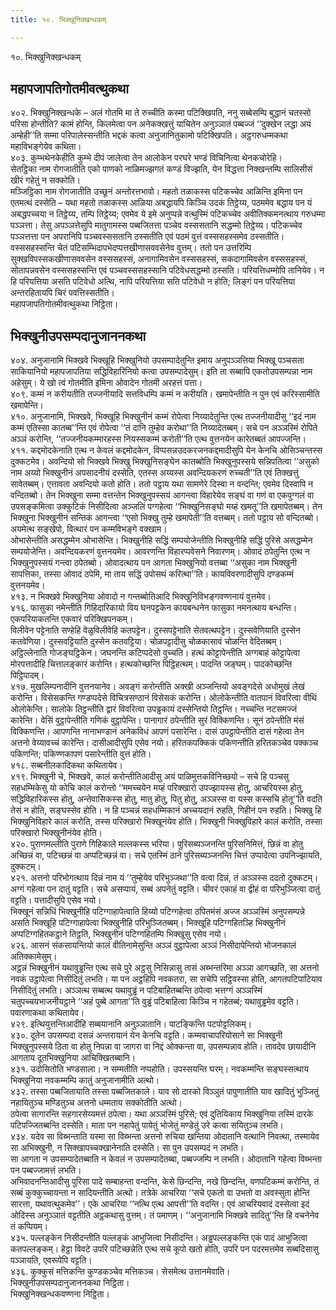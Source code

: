```yaml
---
title: १०. भिक्खुनिक्खन्धकम्

---
```

१०. भिक्खुनिक्खन्धकम्  


## महापजापतिगोतमीवत्थुकथा

४०२. भिक्खुनिक्खन्धके – अलं गोतमि मा ते रुच्चीति कस्मा पटिक्खिपति, ननु सब्बेसम्पि बुद्धानं चतस्सो परिसा होन्तीति? कामं होन्ति, किलमेत्वा पन अनेकक्खत्तुं याचितेन अनुञ्ञातं पब्बज्जं ‘‘दुक्खेन लद्धा अयं अम्हेही’’ति सम्मा परिपालेस्सन्तीति भद्दकं कत्वा अनुजानितुकामो पटिक्खिपति। अट्ठगरुधम्मकथा महाविभङ्गेयेव कथिता।  
४०३. कुम्भथेनकेहीति कुम्भे दीपं जालेत्वा तेन आलोकेन परघरे भण्डं विचिनित्वा थेनकचोरेहि।  
सेतट्ठिका नाम रोगजातीति एको पाणको नाळिमज्झगतं कण्डं विज्झति, येन विद्धत्ता निक्खन्तम्पि सालिसीसं खीरं गहेतुं न सक्कोति।  
मञ्जिट्ठिका नाम रोगजातीति उच्छूनं अन्तोरत्तभावो। महतो तळाकस्स पटिकच्चेव आळिन्ति इमिना पन एतमत्थं दस्सेति – यथा महतो तळाकस्स आळिया अबद्धायपि किञ्चि उदकं तिट्ठेय्य, पठममेव बद्धाय पन यं अबद्धपच्चया न तिट्ठेय्य, तम्पि तिट्ठेय्य; एवमेव ये इमे अनुप्पन्ने वत्थुस्मिं पटिकच्चेव अवीतिक्कमनत्थाय गरुधम्मा पञ्ञत्ता। तेसु अपञ्ञत्तेसुपि मातुगामस्स पब्बजितत्ता पञ्चेव वस्ससतानि सद्धम्मो तिट्ठेय्य। पटिकच्चेव पञ्ञत्तत्ता पन अपरानिपि पञ्चवस्ससतानि ठस्सतीति एवं पठमं वुत्तं वस्ससहस्समेव ठस्सतीति। वस्ससहस्सन्ति चेतं पटिसम्भिदापभेदप्पत्तखीणासववसेनेव वुत्तम्। ततो पन उत्तरिम्पि सुक्खविपस्सकखीणासववसेन वस्ससहस्सं, अनागामिवसेन वस्ससहस्सं, सकदागामिवसेन वस्ससहस्सं, सोतापन्नवसेन वस्ससहस्सन्ति एवं पञ्चवस्ससहस्सानि पटिवेधसद्धम्मो ठस्सति। परियत्तिधम्मोपि तानियेव। न हि परियत्तिया असति पटिवेधो अत्थि, नापि परियत्तिया सति पटिवेधो न होति; लिङ्गं पन परियत्तिया अन्तरहितायपि चिरं पवत्तिस्सतीति।  
महापजापतिगोतमीवत्थुकथा निट्ठिता।  


## भिक्खुनीउपसम्पदानुजाननकथा

४०४. अनुजानामि भिक्खवे भिक्खूहि भिक्खुनियो उपसम्पादेतुन्ति इमाय अनुपञ्ञत्तिया भिक्खू पञ्चसता साकियानियो महापजापतिया सद्धिविहारिनियो कत्वा उपसम्पादेसुम्। इति ता सब्बापि एकतोउपसम्पन्ना नाम अहेसुम्। ये खो त्वं गोतमीति इमिना ओवादेन गोतमी अरहत्तं पत्ता।  
४०९. कम्मं न करीयतीति तज्जनीयादि सत्तविधम्पि कम्मं न करीयति। खमापेन्तीति न पुन एवं करिस्सामीति खमापेन्ति।  
४१०. अनुजानामि, भिक्खवे, भिक्खूहि भिक्खुनीनं कम्मं रोपेत्वा निय्यादेतुन्ति एत्थ तज्जनीयादीसु ‘‘इदं नाम कम्मं एतिस्सा कातब्ब’’न्ति एवं रोपेत्वा ‘‘तं दानि तुम्हेव करोथा’’ति निय्यादेतब्बम्। सचे पन अञ्ञस्मिं रोपिते अञ्ञं करोन्ति, ‘‘तज्जनीयकम्मारहस्स नियस्सकम्मं करोती’’ति एत्थ वुत्तनयेन कारेतब्बतं आपज्जन्ति।  
४११. कद्दमोदकेनाति एत्थ न केवलं कद्दमोदकेन, विप्पसन्नउदकरजनकद्दमादीसुपि येन केनचि ओसिञ्चन्तस्स दुक्कटमेव। अवन्दियो सो भिक्खवे भिक्खु भिक्खुनिसङ्घेन कातब्बोति भिक्खुनुपस्सये सन्निपतित्वा ‘‘असुको नाम अय्यो भिक्खुनीनं अपसादनीयं दस्सेति, एतस्स अय्यस्स अवन्दियकरणं रुच्चती’’ति एवं तिक्खत्तुं सावेतब्बम्। एत्तावता अवन्दियो कतो होति। ततो पट्ठाय यथा सामणेरे दिस्वा न वन्दन्ति; एवमेव दिस्वापि न वन्दितब्बो। तेन भिक्खुना सम्मा वत्तन्तेन भिक्खुनुपस्सयं आगन्त्वा विहारेयेव सङ्घं वा गणं वा एकपुग्गलं वा उपसङ्कमित्वा उक्कुटिकं निसीदित्वा अञ्जलिं पग्गहेत्वा ‘‘भिक्खुनिसङ्घो मय्हं खमतू’’ति खमापेतब्बम्। तेन भिक्खुना भिक्खुनीनं सन्तिकं आगन्त्वा ‘‘एसो भिक्खु तुम्हे खमापेती’’ति वत्तब्बम्। ततो पट्ठाय सो वन्दितब्बो। अयमेत्थ सङ्खेपो, वित्थारं पन कम्मविभङ्गे वक्खाम।  
ओभासेन्तीति असद्धम्मेन ओभासेन्ति। भिक्खुनीहि सद्धिं सम्पयोजेन्तीति भिक्खुनीहि सद्धिं पुरिसे असद्धम्मेन सम्पयोजेन्ति। अवन्दियकरणं वुत्तनयमेव। आवरणन्ति विहारप्पवेसने निवारणम्। ओवादं ठपेतुन्ति एत्थ न भिक्खुनुपस्सयं गन्त्वा ठपेतब्बो। ओवादत्थाय पन आगता भिक्खुनियो वत्तब्बा ‘‘असुका नाम भिक्खुनी सापत्तिका, तस्सा ओवादं ठपेमि, मा ताय सद्धिं उपोसथं करित्था’’ति। कायविवरणादीसुपि दण्डकम्मं वुत्तनयमेव।  
४१३. न भिक्खवे भिक्खुनिया ओवादो न गन्तब्बोतिआदि भिक्खुनिविभङ्गवण्णनायं वुत्तमेव।  
४१६. फासुका नमेन्तीति गिहिदारिकायो विय घनपट्टकेन कायबन्धनेन फासुका नमनत्थाय बन्धन्ति। एकपरियाकतन्ति एकवारं परिक्खिपनकम्।  
विलीवेन पट्टेनाति सण्हेहि वेळुविलीवेहि कतपट्टेन। दुस्सपट्टेनाति सेतवत्थपट्टेन। दुस्सवेणियाति दुस्सेन कतवेणिया। दुस्सवट्टियाति दुस्सेन कतवट्टिया। चोळपट्टादीसु चोळकासावं चोळन्ति वेदितब्बम्।  
अट्ठिल्लेनाति गोजङ्घट्ठिकेन। जघनन्ति कटिप्पदेसो वुच्चति। हत्थं कोट्टापेन्तीति अग्गबाहं कोट्टापेत्वा मोरपत्तादीहि चित्तालङ्कारं करोन्ति। हत्थकोच्छन्ति पिट्ठिहत्थम्। पादन्ति जङ्घम्। पादकोच्छन्ति पिट्ठिपादम्।  
४१७. मुखलिम्पनादीनि वुत्तनयानेव। अवङ्गं करोन्तीति अक्खी अञ्जन्तियो अवङ्गदेसे अधोमुखं लेखं करोन्ति। विसेसकन्ति गण्डप्पदेसे विचित्रसण्ठानं विसेसकं करोन्ति। ओलोकेन्तीति वातपानं विवरित्वा वीथिं ओलोकेन्ति। सालोके तिट्ठन्तीति द्वारं विवरित्वा उपड्ढकायं दस्सेन्तियो तिट्ठन्ति। नच्चन्ति नटसमज्जं कारेन्ति। वेसिं वुट्ठापेन्तीति गणिकं वुट्ठापेन्ति। पानागारं ठपेन्तीति सुरं विक्किणन्ति। सूनं ठपेन्तीति मंसं विक्किणन्ति। आपणन्ति नानाभण्डानं अनेकविधं आपणं पसारेन्ति। दासं उपट्ठापेन्तीति दासं गहेत्वा तेन अत्तनो वेय्यावच्चं कारेन्ति। दासीआदीसुपि एसेव नयो। हरितकपक्किकं पकिणन्तीति हरितकञ्चेव पक्कञ्च पकिणन्ति; पकिण्णकापणं पसारेन्तीति वुत्तं होति।  
४१८. सब्बनीलकादिकथा कथितायेव।  
४१९. भिक्खुनी चे, भिक्खवे, कालं करोन्तीतिआदीसु अयं पाळिमुत्तकविनिच्छयो – सचे हि पञ्चसु सहधम्मिकेसु यो कोचि कालं करोन्तो ‘‘ममच्चयेन मय्हं परिक्खारो उपज्झायस्स होतु, आचरियस्स होतु, सद्धिविहारिकस्स होतु, अन्तेवासिकस्स होतु, मातु होतु, पितु होतु, अञ्ञस्स वा यस्स कस्सचि होतू’’ति वदति तेसं न होति, सङ्घस्सेव होति। न हि पञ्चन्नं सहधम्मिकानं अच्चयदानं रुहति, गिहीनं पन रुहति। भिक्खु हि भिक्खुनिविहारे कालं करोति, तस्स परिक्खारो भिक्खूनंयेव होति। भिक्खुनी भिक्खुविहारे कालं करोति, तस्सा परिक्खारो भिक्खुनीनंयेव होति।  
४२०. पुराणमल्लीति पुराणे गिहिकाले मल्लकस्स भरिया। पुरिसब्यञ्जनन्ति पुरिसनिमित्तं, छिन्नं वा होतु अच्छिन्नं वा, पटिच्छन्नं वा अप्पटिच्छन्नं वा। सचे एतस्मिं ठाने पुरिसब्यञ्जनन्ति चित्तं उप्पादेत्वा उपनिज्झायति, दुक्कटम्।  
४२१. अत्तनो परिभोगत्थाय दिन्नं नाम यं ‘‘तुम्हेयेव परिभुञ्जथा’’ति वत्वा दिन्नं, तं अञ्ञस्स ददतो दुक्कटम्। अग्गं गहेत्वा पन दातुं वट्टति। सचे असप्पायं, सब्बं अपनेतुं वट्टति। चीवरं एकाहं वा द्वीहं वा परिभुञ्जित्वा दातुं वट्टति। पत्तादीसुपि एसेव नयो।  
भिक्खूनं सन्निधिं भिक्खुनीहि पटिग्गाहापेत्वाति हिय्यो पटिग्गहेत्वा ठपितमंसं अज्ज अञ्ञस्मिं अनुपसम्पन्ने असति भिक्खूहि पटिग्गाहापेत्वा भिक्खुनीहि परिभुञ्जितब्बम्। भिक्खूहि पटिग्गहितञ्हि भिक्खुनीनं अप्पटिग्गहितकट्ठाने तिट्ठति, भिक्खुनीनं पटिग्गहितम्पि भिक्खूसु एसेव नयो।  
४२६. आसनं संकसायन्तियो कालं वीतिनामेसुन्ति अञ्ञं वुट्ठापेत्वा अञ्ञं निसीदापेन्तियो भोजनकालं अतिक्कामेसुम्।  
अट्ठन्नं भिक्खुनीनं यथावुड्ढन्ति एत्थ सचे पुरे अट्ठसु निसिन्नासु तासं अब्भन्तरिमा अञ्ञा आगच्छति, सा अत्तनो नवकं उट्ठापेत्वा निसीदितुं लभति। या पन अट्ठहिपि नवकतरा, सा सचेपि सट्ठिवस्सा होति, आगतपटिपाटियाव निसीदितुं लभति। अञ्ञत्थ सब्बत्थ यथावुड्ढं न पटिबाहितब्बन्ति ठपेत्वा भत्तग्गं अञ्ञस्मिं चतुपच्चयभाजनीयट्ठाने ‘‘अहं पुब्बे आगता’’ति वुड्ढं पटिबाहित्वा किञ्चि न गहेतब्बं; यथावुड्ढमेव वट्टति। पवारणाकथा कथितायेव।  
४२९. इत्थियुत्तन्तिआदीहि सब्बयानानि अनुञ्ञातानि। पाटङ्किन्ति पटपोट्टलिकम्।  
४३०. दूतेन उपसम्पदा दसन्नं अन्तरायानं येन केनचि वट्टति। कम्मवाचापरियोसाने सा भिक्खुनी भिक्खुनुपस्सये ठिता वा होतु निपन्ना वा जागरा वा निद्दं ओक्कन्ता वा, उपसम्पन्नाव होति। तावदेव छायादीनि आगताय दूतभिक्खुनिया आचिक्खितब्बानि।  
४३१. उदोसितोति भण्डसाला। न सम्मतीति नप्पहोति। उपस्सयन्ति घरम्। नवकम्मन्ति सङ्घस्सत्थाय भिक्खुनिया नवकम्मम्पि कातुं अनुजानामीति अत्थो।  
४३२. तस्सा पब्बजितायाति तस्सा पब्बजितकाले। याव सो दारको विञ्ञुतं पापुणातीति याव खादितुं भुञ्जितुं नहायितुञ्च मण्डितुञ्च अत्तनो धम्मताय सक्कोतीति अत्थो।  
ठपेत्वा सागारन्ति सहगारसेय्यमत्तं ठपेत्वा। यथा अञ्ञस्मिं पुरिसे; एवं दुतियिकाय भिक्खुनिया तस्मिं दारके पटिपज्जितब्बन्ति दस्सेति। माता पन नहापेतुं पायेतुं भोजेतुं मण्डेतुं उरे कत्वा सयितुञ्च लभति।  
४३४. यदेव सा विब्भन्ताति यस्मा सा विब्भन्ता अत्तनो रुचिया खन्तिया ओदातानि वत्थानि निवत्था, तस्मायेव सा अभिक्खुनी, न सिक्खापच्चक्खानेनाति दस्सेति। सा पुन उपसम्पदं न लभति।  
सा आगता न उपसम्पादेतब्बाति न केवलं न उपसम्पादेतब्बा, पब्बज्जम्पि न लभति। ओदातानि गहेत्वा विब्भन्ता पन पब्बज्जामत्तं लभति।  
अभिवादनन्तिआदीसु पुरिसा पादे सम्बाहन्ता वन्दन्ति, केसे छिन्दन्ति, नखे छिन्दन्ति, वणपटिकम्मं करोन्ति, तं सब्बं कुक्कुच्चायन्ता न सादियन्तीति अत्थो। तत्रेके आचरिया ‘‘सचे एकतो वा उभतो वा अवस्सुता होन्ति सारत्ता, यथावत्थुकमेव’’। एके आचरिया ‘‘नत्थि एत्थ आपत्ती’’ति वदन्ति। एवं आचरियवादं दस्सेत्वा इदं ओदिस्स अनुञ्ञातं वट्टतीति अट्ठकथासु वुत्तम्। तं पमाणम्। ‘‘अनुजानामि भिक्खवे सादितु’’न्ति हि वचनेनेव तं कप्पियम्।  
४३५. पल्लङ्केन निसीदन्तीति पल्लङ्कं आभुजित्वा निसीदन्ति। अड्ढपल्लङ्कन्ति एकं पादं आभुजित्वा कतपल्लङ्कम्। हेट्ठा विवटे उपरि पटिच्छन्नेति एत्थ सचे कूपो खतो होति, उपरि पन पदरमत्तमेव सब्बदिसासु पञ्ञायति, एवरूपेपि वट्टति।  
४३६. कुक्कुसं मत्तिकन्ति कुण्डकञ्चेव मत्तिकञ्च। सेसमेत्थ उत्तानमेवाति।  
भिक्खुनीउपसम्पदानुजाननकथा निट्ठिता।  
भिक्खुनिक्खन्धकवण्णना निट्ठिता।  